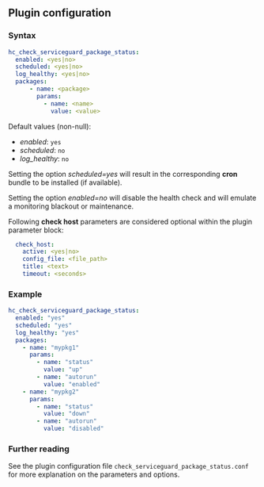 ## Plugin configuration

### Syntax

```yaml
hc_check_serviceguard_package_status:
  enabled: <yes|no>
  scheduled: <yes|no>
  log_healthy: <yes|no>
  packages:
      - name: <package>
        params:
          - name: <name>
            value: <value>
```

Default values (non-null):
* *enabled*: `yes`
* *scheduled*: `no`
* *log_healthy*: `no`

Setting the option *scheduled=yes* will result in the corresponding **cron** bundle to be installed (if available).

Setting the option *enabled=no* will disable the health check and will emulate a monitoring blackout or maintenance.

Following **check host** parameters are considered optional within the plugin parameter block:

```yaml
  check_host:
    active: <yes|no>
    config_file: <file_path>
    title: <text>
    timeout: <seconds>
```

### Example

```yaml
hc_check_serviceguard_package_status:
  enabled: "yes"
  scheduled: "yes"    
  log_healthy: "yes"
  packages:
    - name: "mypkg1"
      params:
        - name: "status"
          value: "up"
        - name: "autorun"
          value: "enabled"
    - name: "mypkg2"
      params:
        - name: "status"
          value: "down"
        - name: "autorun"
          value: "disabled"
```

### Further reading

See the plugin configuration file `check_serviceguard_package_status.conf` for more explanation on the parameters and options.
